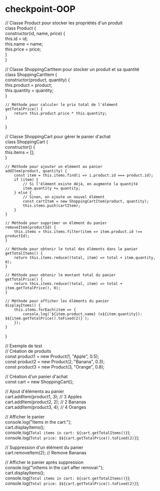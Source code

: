 # checkpoint-OOP


// Classe Product pour stocker les propriétés d'un produit  
class Product {  
    constructor(id, name, price) {  
        this.id = id;  
        this.name = name;  
        this.price = price;  
    }  
}  

// Classe ShoppingCartItem pour stocker un produit et sa quantité  
class ShoppingCartItem {  
    constructor(product, quantity) {  
        this.product = product;  
        this.quantity = quantity;  
    }  

    // Méthode pour calculer le prix total de l'élément  
    getTotalPrice() {  
        return this.product.price * this.quantity;  
    }  
}  

// Classe ShoppingCart pour gérer le panier d'achat  
class ShoppingCart {  
    constructor() {  
        this.items = [];  
    }  

    // Méthode pour ajouter un élément au panier  
    addItem(product, quantity) {  
        const item = this.items.find(i => i.product.id === product.id);  
        if (item) {  
            // Si l'élément existe déjà, on augmente la quantité  
            item.quantity += quantity;  
        } else {  
            // Sinon, on ajoute un nouvel élément  
            const cartItem = new ShoppingCartItem(product, quantity);  
            this.items.push(cartItem);  
        }  
    }  

    // Méthode pour supprimer un élément du panier  
    removeItem(productId) {  
        this.items = this.items.filter(item => item.product.id !== productId);  
    }  

    // Méthode pour obtenir le total des éléments dans le panier  
    getTotalItems() {  
        return this.items.reduce((total, item) => total + item.quantity, 0);  
    }  

    // Méthode pour obtenir le montant total du panier  
    getTotalPrice() {  
        return this.items.reduce((total, item) => total + item.getTotalPrice(), 0);  
    }  

    // Méthode pour afficher les éléments du panier  
    displayItems() {  
        this.items.forEach(item => {  
            console.log(`${item.product.name} (x${item.quantity}): $${item.getTotalPrice().toFixed(2)}`);  
        });  
    }  
}  

// Exemple de test  
// Création de produits  
const product1 = new Product(1, "Apple", 0.5);  
const product2 = new Product(2, "Banana", 0.3);  
const product3 = new Product(3, "Orange", 0.8);  

// Création d'un panier d'achat  
const cart = new ShoppingCart();  

// Ajout d'éléments au panier  
cart.addItem(product1, 3); // 3 Apples  
cart.addItem(product2, 2); // 2 Bananas  
cart.addItem(product3, 4); // 4 Oranges  

// Afficher le panier  
console.log("Items in the cart:");  
cart.displayItems();  
console.log(`Total items in cart: ${cart.getTotalItems()}`);  
console.log(`Total price: $${cart.getTotalPrice().toFixed(2)}`);  

// Suppression d'un élément du panier  
cart.removeItem(2); // Remove Bananas  

// Afficher le panier après suppression  
console.log("\nItems in the cart after removal:");  
cart.displayItems();  
console.log(`Total items in cart: ${cart.getTotalItems()}`);  
console.log(`Total price: $${cart.getTotalPrice().toFixed(2)}`);
